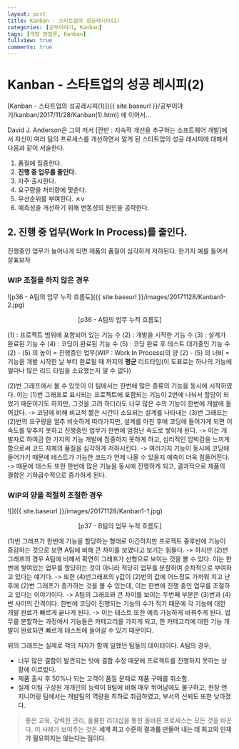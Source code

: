 ```yaml
---
layout: post
title: Kanban - 스타트업의 성공레시피(2)
categories: [공부이야기, Kanban]
tags: [개발 방법론, Kanban]
fullview: true
comments: true
---
```

# Kanban - 스타트업의 성공 레시피(2)
[Kanban - 스타트업의 성공레시피(1)]({{ site.baseurl }}/공부이야기/kanban/2017/11/28/Kanban(1).html) 에 이어서…

David J. Anderson은 그의 저서 [칸반 : 지속적 개선을 추구하는 소프트웨어 개발]에서 자신이 여러 팀의 프로세스를 개선하면서 알게 된 스타트업의 성공 레시피에 대해서 다음과 같이 서술한다.

1.  품질에 집중한다.
2.  **진행 중 업무를 줄인다.**
3.  자주 출시한다.
4.  요구량을 처리량에 맞춘다.
5.  우선순위를 부여한다. ㅊv
6.  예측성을 개선하기 위해 변동성의 원인을 공략한다.

## 2. 진행 중 업무(Work In Process)를 줄인다.
진행중인 업무가 늘어나게 되면 제품의 품질이 심각하게 저하된다. 한가지 예를 들어서 살표보자

### WIP 조절을 하지 않은 경우
![p36 - A팀의 업무 누적 흐름도]({{ site.baseurl }}/images/20171128/Kanban1-2.jpg)
<p style="text-align:center;"> [p36 - A팀의 업무 누적 흐름도] </p>

(1)  : 프로젝트 범위에 포함되어 있는 기능 수
(2) : 개발을 시작한 기능 수
(3) : 설계가 완료된 기능 수
(4) : 코딩이 완료된 기능 수
(5) : 코딩 완료 후 테스트 대기중인 기능 수
(2) - (5) 의 높이 = 진행중인 업무(WIP : Work In Process)의 양
(2) - (5) 의 너비 = 기능을 개발 시작한 날 부터 완료될 때 까지의 **평균** 리드타임(이 도표로는 하나의 기능에 얼마나 많은 리드 타임을 소요했는지 알 수 없다)

(2)번 그래프에서 볼 수 있듯이 이 팀에서는 한번에 많은 종류의 기능을 동시에 시작하였다. 이는 (1)번 그래프로 표시되는 프로젝트에 포함되는 기능이 2번에 나눠서 할당이 되었기 때문이기도 하지만, 그것을 고려 하더라도 너무 많은 수의 기능이 한번에 개발에 들어갔다.
-> 코딩에 비해 비교적 짦은 시간이 소요되는 설계를 나타내는 (3)번 그래프는 (2)번의 요구량을 얼추 비슷하게 따라가지만, 설계를 마친 후에 코딩에 들어가게 되면 이 속도를 맞추지 못하고 진행중인 업무가 한번에 엄청난 속도로 쌓이게 된다.
-> 이는 개발자로 하여금 한 가지의 기능 개발에 집중하지 못하게 하고, 심리적인 압박감을 느끼게 함으로써 코드 자체의 품질을 심각하게 저하시킨다.
-> 여러가지 기능이 동시에 코딩에 들어가기 때문에 테스트가 가능한 코드가 언제 나올 수 있을지 예측이 더욱 힘들어진다.
-> 때문에 테스트 또한 한번에 많은 기능을 동시에 진행하게 되고, 결과적으로 제품의 결함은 기하급수적으로 증가하게 된다.

### WIP의 양을 적절히 조절한 경우
![]({{ site.baseurl }}/images/20171128/Kanban1-1.jpg)
<p style="text-align:center;"> [p37 - B팀의 업무 누적 흐름도] </p>

(1)번 그래프가 한번에 기능을 할당하는 형태로 이긴하지만 프로젝트 중후반에 기능이 증감하는 것으로 보면 A팀에 비해 큰 차이를 보였다고 보기는 힘들다.
-> 하지만 (2)번 그래프의 경우 A팀에 비해서 확연히 그래프가 선형으로 보이는 것을 볼 수 있다. 이는 한번에 쌓여있는 업무를 할당하는 것이 아니라 적당히 업무를 분할하여 순차적으로 부여하고 있다는 얘기다.
-> 또한 (4)번그래프의 y값이 (2)번의 값에 어느정도 가까워 지고 난 후에 (2)번 그래프가 증가하는 것을 볼 수 있는데, 이는 한번에 진행 중인 업무를 조절하고 있다는 이야기이다.
-> A팀의 그래프와 큰 차이를 보이는 두번째 부분은 (3)번과 (4)번 사이의 간격이다. 한번에 코딩이 진행되는 기능의 수가 적기 때문에 각 기능에 대한 개발 완료가 빠르게 끝나게 된다.
-> 이는 테스트 또한 예측 가능하게 바꿔주게 된다. 업무를 분할하는 과정에서 기능들은 카테고리를 가지게 되고, 한 카테고리에 대한 기능 개발이 완료되면 빠르게 테스트에 들어갈 수 있기 때문이다.

위의 그래프는 실제로 책의 저자가 함께 일했던 팀들의 데이터이다.
A팀의 경우,
* 너무 많은 결함이 발견되는 탓에 결함 수정 때문에 프로젝트를 진행하지 못하는 상황에 이르렀다.
* 제품 출시 후 50%나 되는 고객이 품질 문제로 제품 구매를 취소함.
* 실제 이팀 구성원 개개인의 능력이 B팀에 비해 매우 뛰어남에도 불구하고, 현장 엔지니어링 팀에서는 개발팀의 역량을 최하로 취급하였고, 부서의 신뢰도 또한 낮아졌다.

> 좋은 교육, 강력한 관리, 훌륭한 리더십을 통한 올바른 프로세스는 모든 것을 바꾼다. 이 사례가 보여주는 것은 **세계 최고 수준의 결과를 만들어 내는 데 최고의 인재가 필요하지는 않는다는 점이다.**  
